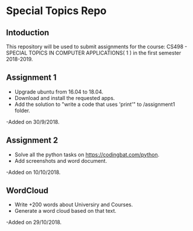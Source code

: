 # Special Topics Repo
## Intoduction
This repository will be used to submit assignments for the course: CS498 - SPECIAL TOPICS IN COMPUTER APPLICATIONS( 1 ) in the first semester 2018-2019.

## Assignment 1
- Upgrade ubuntu from 16.04 to 18.04.
- Download and install the requested apps.
- Add the solution to "write a code that uses 'print'" to /assignment1 folder.

-Added on 30/9/2018.

## Assignment 2
- Solve all the python tasks on https://codingbat.com/python.
- Add screenshots and word document.

-Added on 10/10/2018.


## WordCloud
- Write +200 words about Universiry and Courses.
- Generate a word cloud based on that text.

-Added on 29/10/2018.


